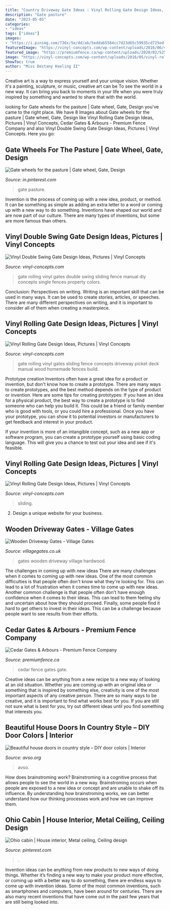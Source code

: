 ```yaml
---
title: "Country Driveway Gate Ideas : Vinyl Rolling Gate Design Ideas, Pictures"
description: "Gate pasture"
date: "2023-05-05"
categories:
- "ideas"
tags: ["ideas"]
images:
- "https://i.pinimg.com/736x/5e/dd/ab/5eddab5584cc7d23d65c59935cd725ed--gates-wheels.jpg"
featuredImage: "https://vinyl-concepts.com/wp-content/uploads/2016/06/vinyl-rolling-gate-09.jpg"
featured_image: "https://premiumfence.ca/wp-content/uploads/2020/02/525-cedar-solid-arch-top-gate-with-arbour.jpg"
image: "https://vinyl-concepts.com/wp-content/uploads/2016/05/vinyl-rolling-gate-01.jpg"
ShowToc: true
author: "Miss Destany Keeling II"
---
```



Creative art is a way to express yourself and your unique vision. Whether it's a painting, sculpture, or music, creative art can be To see the world in a new way. It can bring you back to moments in your life when you were truly inspired by something and wanted to share that with the world.

	

		
looking for Gate wheels for the pasture | Gate wheel, Gate, Design you've came to the right place. We have 8 Images about Gate wheels for the pasture | Gate wheel, Gate, Design like Vinyl Rolling Gate Design Ideas, Pictures | Vinyl Concepts, Cedar Gates &amp; Arbours - Premium Fence Company and also Vinyl Double Swing Gate Design Ideas, Pictures | Vinyl Concepts. Here you go:
		
    
## Gate Wheels For The Pasture | Gate Wheel, Gate, Design

<img loading=lazy src="https://i.pinimg.com/736x/5e/dd/ab/5eddab5584cc7d23d65c59935cd725ed--gates-wheels.jpg" onerror="this.onerror=null;this.src='https://tse1.mm.bing.net/th?id=OIP.14LtKEN6WbZaffsXmtbpuwHaJ3&amp;pid=15.1';" alt="Gate wheels for the pasture | Gate wheel, Gate, Design">

_Source: in.pinterest.com_

>gate pasture. 

	

Invention is the process of coming up with a new idea, product, or method. It can be something as simple as adding an extra letter to a word or coming up with a new way to do something. Inventions have shaped our world and are now part of our culture. There are many types of inventions, but some are more famous than others.

    
## Vinyl Double Swing Gate Design Ideas, Pictures | Vinyl Concepts

<img loading=lazy src="https://vinyl-concepts.com/wp-content/uploads/2016/05/vinyl-rolling-gate-01.jpg" onerror="this.onerror=null;this.src='https://tse4.mm.bing.net/th?id=OIP.tOInUl6KId7YeOI0wxwIBAHaFj&amp;pid=15.1';" alt="Vinyl Double Swing Gate Design Ideas, Pictures | Vinyl Concepts">

_Source: vinyl-concepts.com_

>gate rolling vinyl gates double swing sliding fence manual diy concepts single fences property colors. 

	

Conclusion: Perspectives on writing.
Writing is an important skill that can be used in many ways. It can be used to create stories, articles, or speeches. There are many different perspectives on writing, and it is important to consider all of them when creating a masterpiece.

    
## Vinyl Rolling Gate Design Ideas, Pictures | Vinyl Concepts

<img loading=lazy src="https://vinyl-concepts.com/wp-content/uploads/2016/06/vinyl-rolling-gate-09.jpg" onerror="this.onerror=null;this.src='https://tse2.mm.bing.net/th?id=OIP.TJ8bFhL3s2JdiF_VrALxyAHaFj&amp;pid=15.1';" alt="Vinyl Rolling Gate Design Ideas, Pictures | Vinyl Concepts">

_Source: vinyl-concepts.com_

>gate rolling vinyl gates sliding fence concepts driveway picket deck manual wood homemade fences build. 

	

Prototype creation
Inventors often have a great idea for a product or invention, but don't know how to create a prototype. There are many ways to create prototypes, and the best method depends on the type of product or invention. Here are some tips for creating prototypes:
If you have an idea for a physical product, the best way to create a prototype is to find someone who can help you build it. This could be a friend or family member who is good with tools, or you could hire a professional. Once you have your prototype, you can show it to potential investors or manufacturers to get feedback and interest in your product.

If your invention is more of an intangible concept, such as a new app or software program, you can create a prototype yourself using basic coding language. This will give you a chance to test out your idea and see if it's feasible.

    
## Vinyl Rolling Gate Design Ideas, Pictures | Vinyl Concepts

<img loading=lazy src="https://vinyl-concepts.com/wp-content/uploads/2016/06/vinyl-rolling-gate-05.jpg" onerror="this.onerror=null;this.src='https://tse4.mm.bing.net/th?id=OIP.lvny5CMbeXWhBy9mUCbh0QHaFj&amp;pid=15.1';" alt="Vinyl Rolling Gate Design Ideas, Pictures | Vinyl Concepts">

_Source: vinyl-concepts.com_

>sliding. 

	

2. Design a unique website for your business.

    
## Wooden Driveway Gates - Village Gates

<img loading=lazy src="http://www.villagegates.co.uk/wp-content/uploads/2016/07/Idigbo-Hardwood-Chester-Design-Driveway-Gates.jpg" onerror="this.onerror=null;this.src='https://tse2.mm.bing.net/th?id=OIP.JR2mceydavIdS0gp_4d5NwHaEK&amp;pid=15.1';" alt="Wooden Driveway Gates - Village Gates">

_Source: villagegates.co.uk_

>gates wooden driveway village hardwood. 

	

The challenges in coming up with new ideas
There are many challenges when it comes to coming up with new ideas. One of the most common difficulties is that people often don't know what they're looking for. This can lead to a lot of frustration when it comes time to come up with new ideas. Another common challenge is that people often don't have enough confidence when it comes to their ideas. This can lead to them feeling shy and uncertain about how they should proceed. Finally, some people find it hard to get others to invest in their ideas. This can be a challenge because people want to see results from their efforts.

    
## Cedar Gates &amp; Arbours - Premium Fence Company

<img loading=lazy src="https://premiumfence.ca/wp-content/uploads/2020/02/525-cedar-solid-arch-top-gate-with-arbour.jpg" onerror="this.onerror=null;this.src='https://tse2.mm.bing.net/th?id=OIP.wWiYoOEUOTQgGArpCxRblwHaG8&amp;pid=15.1';" alt="Cedar Gates &amp; Arbours - Premium Fence Company">

_Source: premiumfence.ca_

>cedar fence gates gate. 

	

Creative ideas can be anything from a new recipe to a new way of looking at an old situation. Whether you are coming up with an original idea or something that is inspired by something else, creativity is one of the most important aspects of any creative person. There are so many ways to be creative, and it is important to find what works best for you. If you are still not sure what is best for you, try out different ideas until you find something that interests you.

    
## Beautiful House Doors In Country Style – DIY Door Colors | Interior

<img loading=lazy src="https://www.avso.org/wp-content/uploads/2014/11/beautiful-house-doors-in-country-style-diy-door-colors-1415027696.jpg" onerror="this.onerror=null;this.src='https://tse4.mm.bing.net/th?id=OIP.aDD1YXmyYSrdzOd034BufwHaKe&amp;pid=15.1';" alt="Beautiful house doors in country style – DIY door colors | Interior">

_Source: avso.org_

>avso. 

	

How does brainstroming work?
Brainstroming is a cognitive process that allows people to see the world in a new way. Brainstroming occurs when people are exposed to a new idea or concept and are unable to shake off its influence. By understanding how brainstroming works, we can better understand how our thinking processes work and how we can improve them.

    
## Ohio Cabin | House Interior, Metal Ceiling, Ceiling Design

<img loading=lazy src="https://i.pinimg.com/736x/6a/e7/6d/6ae76d12c8382191e5f0cf75698b1153.jpg" onerror="this.onerror=null;this.src='https://tse3.mm.bing.net/th?id=OIP.ZpnzdPec7UUbOjF4YDu-AQHaJ3&amp;pid=15.1';" alt="Ohio cabin | House interior, Metal ceiling, Ceiling design">

_Source: pinterest.com_

>. 

	

Invention ideas can be anything from new products to new ways of doing things. Whether it’s finding a new way to make your product more effective, or coming up with a better way to do something, there are endless ways to come up with invention ideas. Some of the most common inventions, such as smartphones and computers, have been around for centuries. There are also many recent inventions that have come out in the past few years that are still being looked into.


